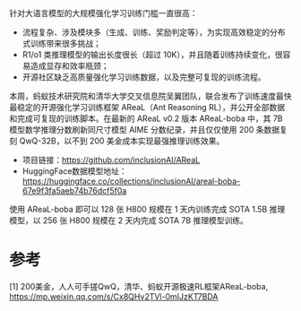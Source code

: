 针对大语言模型的大规模强化学习训练门槛一直很高：

- 流程复杂、涉及模块多（生成、训练、奖励判定等），为实现高效稳定的分布式训练带来很多挑战；
- R1/o1 类推理模型的输出长度很长（超过 10K），并且随着训练持续变化，很容易造成显存和效率瓶颈；
- 开源社区缺乏高质量强化学习训练数据，以及完整可复现的训练流程。

本周，蚂蚁技术研究院和清华大学交叉信息院吴翼团队，联合发布了训练速度最快最稳定的开源强化学习训练框架 AReaL（Ant Reasoning RL），并公开全部数据和完成可复现的训练脚本。在最新的 AReaL v0.2 版本 AReaL-boba 中，其 7B 模型数学推理分数刷新同尺寸模型 AIME 分数纪录，并且仅仅使用 200 条数据复刻 QwQ-32B，以不到 200 美金成本实现最强推理训练效果。

- 项目链接：https://github.com/inclusionAI/AReaL
- HuggingFace数据模型地址：https://huggingface.co/collections/inclusionAI/areal-boba-67e9f3fa5aeb74b76dcf5f0a

使用 AReaL-boba 即可以 128 张 H800 规模在 1 天内训练完成 SOTA 1.5B 推理模型，以 256 张 H800 规模在 2 天内完成 SOTA 7B 推理模型训练。

# 参考

[1] 200美金，人人可手搓QwQ，清华、蚂蚁开源极速RL框架AReaL-boba, https://mp.weixin.qq.com/s/Cx8QHv2TVl-0mIJzKT7BDA